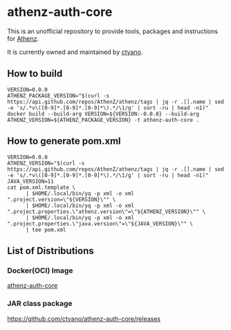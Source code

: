# athenz-auth-core

This is an unofficial repository to provide tools, packages and instructions for [Athenz](https://www.athenz.io).

It is currently owned and maintained by [ctyano](https://github.com/ctyano).

## How to build

```
VERSION=0.0.0
ATHENZ_PACKAGE_VERSION="$(curl -s https://api.github.com/repos/AthenZ/athenz/tags | jq -r .[].name | sed -e 's/.*v\([0-9]*.[0-9]*.[0-9]*\).*/\1/g' | sort -ru | head -n1)"
docker build --build-arg VERSION=${VERSION:-0.0.0} --build-arg ATHENZ_VERSION=${ATHENZ_PACKAGE_VERSION} -t athenz-auth-core .
```

## How to generate pom.xml

```
VERSION=0.0.0
ATHENZ_VERSION="$(curl -s https://api.github.com/repos/AthenZ/athenz/tags | jq -r .[].name | sed -e 's/.*v\([0-9]*.[0-9]*.[0-9]*\).*/\1/g' | sort -ru | head -n1)"
JAVA_VERSION=11
cat pom.xml.template \
      | $HOME/.local/bin/yq -p xml -o xml ".project.version=\"${VERSION}\"" \
      | $HOME/.local/bin/yq -p xml -o xml ".project.properties.\"athenz.version\"=\"${ATHENZ_VERSION}\"" \
      | $HOME/.local/bin/yq -p xml -o xml ".project.properties.\"java.version\"=\"${JAVA_VERSION}\"" \
      | tee pom.xml
```

## List of Distributions

### Docker(OCI) Image

[athenz-auth-core](https://github.com/users/ctyano/packages/container/package/athenz-auth-core)

### JAR class package

https://github.com/ctyano/athenz-auth-core/releases

